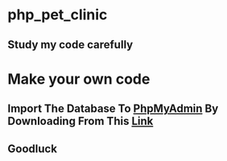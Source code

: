 # php_pet_clinic
## Study my code carefully
# Make your own code
## Import The Database To [PhpMyAdmin](http://localhost/phpmyadmin/) By Downloading From This [Link](https://drive.google.com/drive/folders/1T4GEInoxkKBDxkZ2HtnL2Xv7q8gJVvbl?usp=share_link)
## Goodluck 
